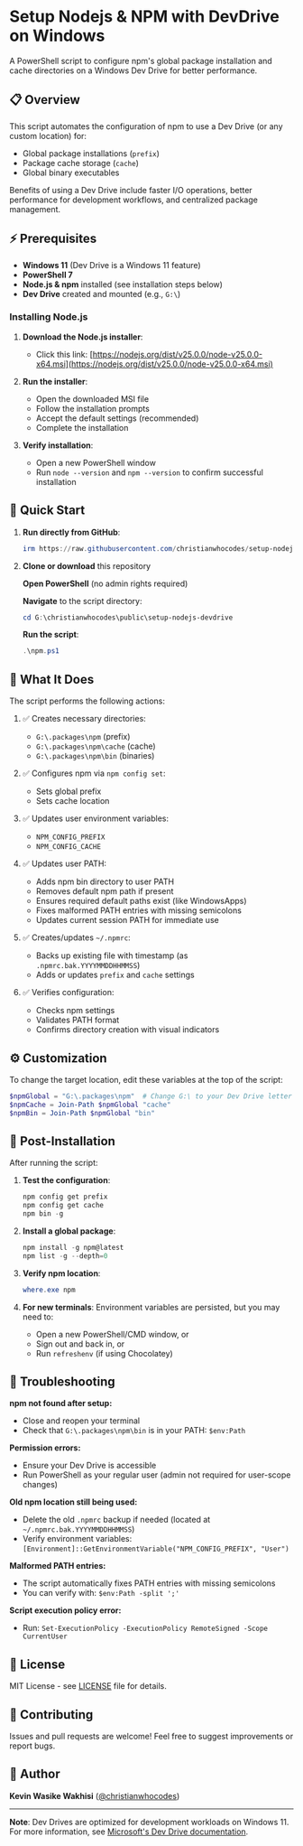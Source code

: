 # Setup Nodejs & NPM with DevDrive on Windows

A PowerShell script to configure npm's global package installation and cache directories on a Windows Dev Drive for better performance.

## 📋 Overview

This script automates the configuration of npm to use a Dev Drive (or any custom location) for:
- Global package installations (`prefix`)
- Package cache storage (`cache`)
- Global binary executables

Benefits of using a Dev Drive include faster I/O operations, better performance for development workflows, and centralized package management.

## ⚡ Prerequisites

- **Windows 11** (Dev Drive is a Windows 11 feature)
- **PowerShell 7**
- **Node.js & npm** installed (see installation steps below)
- **Dev Drive** created and mounted (e.g., `G:\`)

### Installing Node.js

1. **Download the Node.js installer**:
   - Click this link: [https://nodejs.org/dist/v25.0.0/node-v25.0.0-x64.msi](https://nodejs.org/dist/v25.0.0/node-v25.0.0-x64.msi)

2. **Run the installer**:
   - Open the downloaded MSI file
   - Follow the installation prompts
   - Accept the default settings (recommended)
   - Complete the installation

3. **Verify installation**:
   - Open a new PowerShell window
   - Run `node --version` and `npm --version` to confirm successful installation

## 🚀 Quick Start

1. **Run directly from GitHub**:

   ```powershell
   irm https://raw.githubusercontent.com/christianwhocodes/setup-nodejs-devdrive/main/npm.ps1 | iex
   ```

2. **Clone or download** this repository 

   **Open PowerShell** (no admin rights required)
   
   **Navigate** to the script directory:
   
   ```powershell
   cd G:\christianwhocodes\public\setup-nodejs-devdrive
   ```
   **Run the script**:
   
   ```powershell
   .\npm.ps1
   ```

## 🔧 What It Does

The script performs the following actions:

1. ✅ Creates necessary directories:
   - `G:\.packages\npm` (prefix)
   - `G:\.packages\npm\cache` (cache)
   - `G:\.packages\npm\bin` (binaries)

2. ✅ Configures npm via `npm config set`:
   - Sets global prefix
   - Sets cache location

3. ✅ Updates user environment variables:
   - `NPM_CONFIG_PREFIX`
   - `NPM_CONFIG_CACHE`

4. ✅ Updates user PATH:
   - Adds npm bin directory to user PATH
   - Removes default npm path if present
   - Ensures required default paths exist (like WindowsApps)
   - Fixes malformed PATH entries with missing semicolons
   - Updates current session PATH for immediate use

5. ✅ Creates/updates `~/.npmrc`:
   - Backs up existing file with timestamp (as `.npmrc.bak.YYYYMMDDHHMMSS`)
   - Adds or updates `prefix` and `cache` settings

6. ✅ Verifies configuration:
   - Checks npm settings
   - Validates PATH format
   - Confirms directory creation with visual indicators

## ⚙️ Customization

To change the target location, edit these variables at the top of the script:

```powershell
$npmGlobal = "G:\.packages\npm"  # Change G:\ to your Dev Drive letter
$npmCache = Join-Path $npmGlobal "cache"
$npmBin = Join-Path $npmGlobal "bin"
```

## 📝 Post-Installation

After running the script:

1. **Test the configuration**:
   ```powershell
   npm config get prefix
   npm config get cache
   npm bin -g
   ```

2. **Install a global package**:
   ```powershell
   npm install -g npm@latest
   npm list -g --depth=0
   ```

3. **Verify npm location**:
   ```powershell
   where.exe npm
   ```

4. **For new terminals**: Environment variables are persisted, but you may need to:
   - Open a new PowerShell/CMD window, or
   - Sign out and back in, or
   - Run `refreshenv` (if using Chocolatey)

## 🐛 Troubleshooting

**npm not found after setup:**
- Close and reopen your terminal
- Check that `G:\.packages\npm\bin` is in your PATH: `$env:Path`

**Permission errors:**
- Ensure your Dev Drive is accessible
- Run PowerShell as your regular user (admin not required for user-scope changes)

**Old npm location still being used:**
- Delete the old `.npmrc` backup if needed (located at `~/.npmrc.bak.YYYYMMDDHHMMSS`)
- Verify environment variables: `[Environment]::GetEnvironmentVariable("NPM_CONFIG_PREFIX", "User")`

**Malformed PATH entries:**
- The script automatically fixes PATH entries with missing semicolons
- You can verify with: `$env:Path -split ';'`

**Script execution policy error:**
- Run: `Set-ExecutionPolicy -ExecutionPolicy RemoteSigned -Scope CurrentUser`

## 📄 License

MIT License - see [LICENSE](LICENSE) file for details.

## 🤝 Contributing

Issues and pull requests are welcome! Feel free to suggest improvements or report bugs.

## 👤 Author

**Kevin Wasike Wakhisi** ([@christianwhocodes](https://github.com/christianwhocodes))

---

**Note**: Dev Drives are optimized for development workloads on Windows 11. For more information, see [Microsoft's Dev Drive documentation](https://learn.microsoft.com/windows/dev-drive/).

